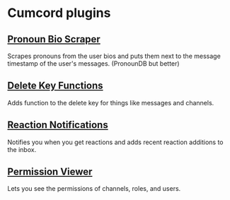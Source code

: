 # Cumcord plugins

## [Pronoun Bio Scraper](https://swishs-client-mod-plugins.github.io/cumcord-plugins/plugins/pronoun-bio-scraper)

Scrapes pronouns from the user bios and puts them next to the message timestamp of the user's messages. (PronounDB but better)

## [Delete Key Functions](https://swishs-client-mod-plugins.github.io/cumcord-plugins/plugins/delete-key-functions)

Adds function to the delete key for things like messages and channels.

## [Reaction Notifications](https://swishs-client-mod-plugins.github.io/cumcord-plugins/plugins/reaction-notifications)

Notifies you when you get reactions and adds recent reaction additions to the inbox.

## [Permission Viewer](https://swishs-client-mod-plugins.github.io/cumcord-plugins/plugins/permission-viewer)

Lets you see the permissions of channels, roles, and users.